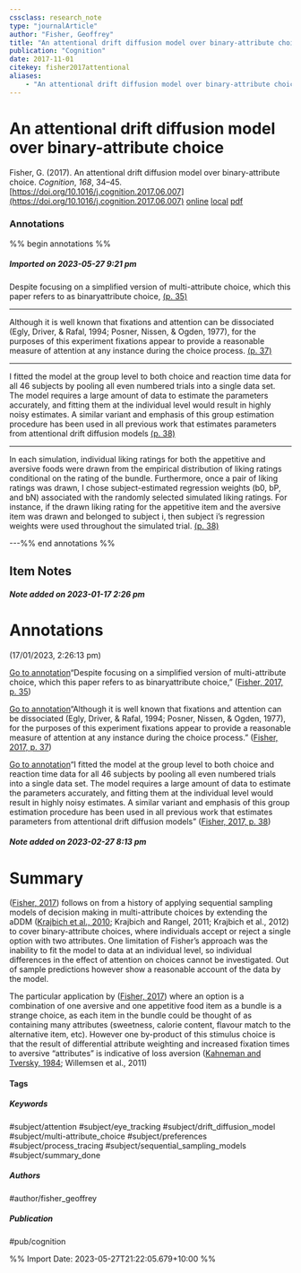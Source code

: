 ```yaml
---
cssclass: research_note
type: "journalArticle"
author: "Fisher, Geoffrey"
title: "An attentional drift diffusion model over binary-attribute choice"
publication: "Cognition"
date: 2017-11-01
citekey: fisher2017attentional
aliases: 
    - "An attentional drift diffusion model over binary-attribute choice"
---
```


# An attentional drift diffusion model over binary-attribute choice

Fisher, G. (2017). An attentional drift diffusion model over binary-attribute choice. _Cognition_, _168_, 34–45. [https://doi.org/10.1016/j.cognition.2017.06.007](https://doi.org/10.1016/j.cognition.2017.06.007)
[online](http://zotero.org/users/local/kZl3QdXV/items/Q69BEVRF) [local](zotero://select/library/items/Q69BEVRF) [pdf](file:///home/gjc216/Zotero/storage/3ED9LIJA/Fisher%20-%202017%20-%20An%20attentional%20drift%20diffusion%20model%20over%20binary-attribute%20choice.pdf)
 

 
### Annotations
%% begin annotations %%
##### Imported on 2023-05-27 9:21 pm

Despite focusing on a simplified version of multi-attribute choice, which this paper refers to as binaryattribute choice, [(p. 35)](zotero://open-pdf/library/items/3ED9LIJA?page=35&annotation=7Q4DJWGS)


---

Although it is well known that fixations and attention can be dissociated (Egly, Driver, & Rafal, 1994; Posner, Nissen, & Ogden, 1977), for the purposes of this experiment fixations appear to provide a reasonable measure of attention at any instance during the choice process. [(p. 37)](zotero://open-pdf/library/items/3ED9LIJA?page=37&annotation=Z6NSABL4)


---

I fitted the model at the group level to both choice and reaction time data for all 46 subjects by pooling all even numbered trials into a single data set. The model requires a large amount of data to estimate the parameters accurately, and fitting them at the individual level would result in highly noisy estimates. A similar variant and emphasis of this group estimation procedure has been used in all previous work that estimates parameters from attentional drift diffusion models [(p. 38)](zotero://open-pdf/library/items/3ED9LIJA?page=38&annotation=D74H2JNX)


---

In each simulation, individual liking ratings for both the appetitive and aversive foods were drawn from the empirical distribution of liking ratings conditional on the rating of the bundle. Furthermore, once a pair of liking ratings was drawn, I chose subject-estimated regression weights (b0, bP, and bN) associated with the randomly selected simulated liking ratings. For instance, if the drawn liking rating for the appetitive item and the aversive item was drawn and belonged to subject i, then subject i’s regression weights were used throughout the simulated trial. [(p. 38)](zotero://open-pdf/library/items/3ED9LIJA?page=38&annotation=Z2632RY3)


---%% end annotations %%

## Item Notes

##### Note added on 2023-01-17 2:26 pm

# Annotations  
(17/01/2023, 2:26:13 pm)

[Go to annotation](zotero://open-pdf/library/items/3ED9LIJA?page=35&annotation=7Q4DJWGS)“Despite focusing on a simplified version of multi-attribute choice, which this paper refers to as binaryattribute choice,” ([Fisher, 2017, p. 35](zotero://select/library/items/Q69BEVRF))

[Go to annotation](zotero://open-pdf/library/items/3ED9LIJA?page=37&annotation=Z6NSABL4)“Although it is well known that fixations and attention can be dissociated (Egly, Driver, & Rafal, 1994; Posner, Nissen, & Ogden, 1977), for the purposes of this experiment fixations appear to provide a reasonable measure of attention at any instance during the choice process.” ([Fisher, 2017, p. 37](zotero://select/library/items/Q69BEVRF))

[Go to annotation](zotero://open-pdf/library/items/3ED9LIJA?page=38&annotation=D74H2JNX)“I fitted the model at the group level to both choice and reaction time data for all 46 subjects by pooling all even numbered trials into a single data set. The model requires a large amount of data to estimate the parameters accurately, and fitting them at the individual level would result in highly noisy estimates. A similar variant and emphasis of this group estimation procedure has been used in all previous work that estimates parameters from attentional drift diffusion models” ([Fisher, 2017, p. 38](zotero://select/library/items/Q69BEVRF))

##### Note added on 2023-02-27 8:13 pm

# Summary

([Fisher, 2017](zotero://select/library/items/Q69BEVRF)) follows on from a history of applying sequential sampling models of decision making in multi-attribute choices by extending the aDDM ([Krajbich et al., 2010](zotero://select/library/items/6M5KRPS8); Krajbich and Rangel, 2011; Krajbich et al., 2012) to cover binary-attribute choices, where individuals accept or reject a single option with two attributes. One limitation of Fisher’s approach was the inability to fit the model to data at an individual level, so individual differences in the effect of attention on choices cannot be investigated. Out of sample predictions however show a reasonable account of the data by the model.

The particular application by ([Fisher, 2017](zotero://select/library/items/Q69BEVRF)) where an option is a combination of one aversive and one appetitive food item as a bundle is a strange choice, as each item in the bundle could be thought of as containing many attributes (sweetness, calorie content, flavour match to the alternative item, etc). However one by-product of this stimulus choice is that the result of differential attribute weighting and increased fixation times to aversive “attributes” is indicative of loss aversion ([Kahneman and Tversky, 1984](zotero://select/library/items/LSL2F5IF); Willemsen et al., 2011)

#### Tags

##### Keywords

#subject/attention #subject/eye_tracking #subject/drift_diffusion_model #subject/multi-attribute_choice #subject/preferences #subject/process_tracing #subject/sequential_sampling_models #subject/summary_done

##### Authors

#author/fisher_geoffrey

##### Publication

#pub/cognition


%% Import Date: 2023-05-27T21:22:05.679+10:00 %%
